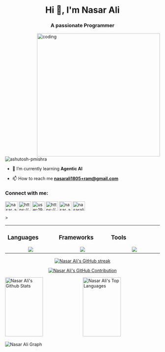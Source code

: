 <h1 align="center">Hi 👋, I'm Nasar Ali</h1>
<h3 align="center">A passionate Programmer</h3>

<img align="right" alt="coding" width="400" src="https://user-images.githubusercontent.com/55389276/140866485-8fb1c876-9a8f-4d6a-98dc-08c4981eaf70.gif">

<p align="left"> <img src="https://komarev.com/ghpvc/?username=ashutosh-pmishra&label=Profile%20views&color=0e75b6&style=flat" alt="ashutosh-pmishra" /> </p>

- 🌱 I’m currently learning **Agentic AI**

- 📫 How to reach me **nasarali1805+ram@gmail.com**

<h3 align="left">Connect with me:</h3>
<p align="left">
<a href="https://twitter.com/nasar_ali3" target="blank"><img align="center" src="https://raw.githubusercontent.com/rahuldkjain/github-profile-readme-generator/master/src/images/icons/Social/twitter.svg" alt="nasar_ali3" height="30" width="40" /></a>
<a href="https://linkedin.com/in/https://www.linkedin.com/in/nasar-ali-2b1245216/" target="blank"><img align="center" src="https://raw.githubusercontent.com/rahuldkjain/github-profile-readme-generator/master/src/images/icons/Social/linked-in-alt.svg" alt="https://www.linkedin.com/in/nasar-ali-2b1245216/" height="30" width="40" /></a>
<a href="https://stackoverflow.com/users/user:19901239" target="blank"><img align="center" src="https://raw.githubusercontent.com/rahuldkjain/github-profile-readme-generator/master/src/images/icons/Social/stack-overflow.svg" alt="user:19901239" height="30" width="40" /></a>
<a href="https://fb.com/https://www.facebook.com/profile.php?id=100022566019622" target="blank"><img align="center" src="https://raw.githubusercontent.com/rahuldkjain/github-profile-readme-generator/master/src/images/icons/Social/facebook.svg" alt="https://www.facebook.com/profile.php?id=100022566019622" height="30" width="40" /></a>
<a href="https://instagram.com/nasar_ali_15/" target="blank"><img align="center" src="https://raw.githubusercontent.com/rahuldkjain/github-profile-readme-generator/master/src/images/icons/Social/instagram.svg" alt="nasar_ali_15/" height="30" width="40" /></a>
<a href="https://www.leetcode.com/nasarali1805" target="blank"><img align="center" src="https://raw.githubusercontent.com/rahuldkjain/github-profile-readme-generator/master/src/images/icons/Social/leet-code.svg" alt="nasarali1805" height="30" width="40" /></a>
</p>>

<table align="center"><tr><td valign="top" width="25%">

### Languages

<a href="https://github.com/shoaibayub">
<div align="center">
       <img src="https://skillicons.dev/icons?i=cpp,python,cs&perline=4" /> 
</div>
</a>

 </td><td valign="top" width="25%">
       
### Frameworks  
<a href="https://github.com/shoaibayub">
<div align="center">  
       <img src="https://skillicons.dev/icons?i=flask,django,fastapi,pytorch,dotnet,tensorflow&perline=4" /> 
</div>
</a>

</td>

<td valign="top" width="25%">
  
### Tools
<a href="https://github.com/shoaibayub">
<div align="center">
       <img src="https://skillicons.dev/icons?i=git,github,figma,vscode,vercel,docker,linux,mongodb,firebase&perline=4" /> 
</div>
</a>
</td>
</tr></table>

<p align="center">
  <a href="https://github.com/nasarali03">
    <img src="https://github-readme-streak-stats.herokuapp.com/?user=nasarali03&theme=radical&border=7F3FBF&background=0D1117" alt="Nasar Ali's GitHub streak"/>
  </a>
</p>

<p align="center">
  <a href="https://github.com/nasarali03">
    <img src="https://github-profile-summary-cards.vercel.app/api/cards/profile-details?username=nasarali03&theme=radical" alt="Nasar Ali's GitHub Contribution"/>
  </a>
</p>

<a> 
    <a href="https://github.com/nasarali03"><img alt="Nasar Ali's Github Stats" src="https://denvercoder1-github-readme-stats.vercel.app/api?username=nasarali03&show_icons=true&count_private=true&theme=react&border_color=7F3FBF&bg_color=0D1117&title_color=F85D7F&icon_color=F8D866" height="192px" width="49.5%"/></a>
  <a href="https://github.com/nasarali03"><img alt="Nasar Ali's Top Languages" src="https://denvercoder1-github-readme-stats.vercel.app/api/top-langs/?username=nasarali03&langs_count=8&layout=compact&theme=react&border_color=7F3FBF&bg_color=0D1117&title_color=F85D7F&icon_color=F8D866" height="192px" width="49.5%"/></a>
  <br/>
</a>

![Nasar Ali Graph](https://github-readme-activity-graph.vercel.app/graph?username=nasarali03&custom_title=Nasar%20Ali's%20GitHub%20Activity%20Graph&bg_color=0D1117&color=7F3FBF&line=7F3FBF&point=7F3FBF&area_color=FFFFFF&title_color=FFFFFF&area=true)
